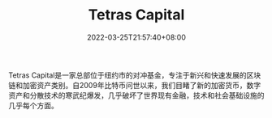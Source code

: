 ﻿---
weight: 
title: "Tetras Capital"
description: "Tetras Capital是一家总部位于纽约市的对冲基金，专注于新兴和快速发展的区块链和加密资产类别"
date: 2022-03-25T21:57:40+08:00
lastmod: 2022-03-25T16:45:40+08:00
draft: false
authors: ["Metabd"]
featuredImage: "tetras-capital.jpg"
link: ""
tags: ["投资机构","Tetras Capital"]
categories: ["navigation"]
navigation: ["投资机构"]
lightgallery: true
toc: true
pinned: false
recommend: false
recommend1: false
---
Tetras Capital是一家总部位于纽约市的对冲基金，专注于新兴和快速发展的区块链和加密资产类别。自2009年比特币问世以来，我们目睹了新的加密货币，数字资产和分散技术的寒武纪爆发，几乎破坏了世界现有金融，技术和社会基础设施的几乎每个方面。
